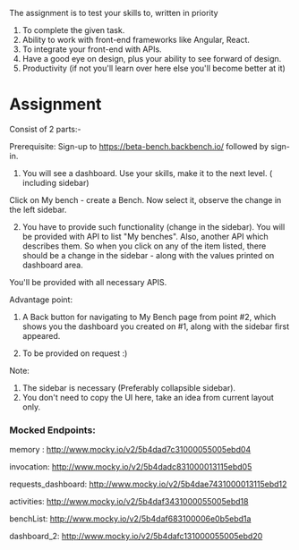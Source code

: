 The assignment is to test your skills to, written in priority

1. To complete the given task.
2. Ability to work with front-end frameworks like Angular, React.
3. To integrate your front-end with APIs.
4. Have a good eye on design, plus your ability to see forward of design.
5. Productivity (if not you'll learn over here else you'll become better at it)


Assignment
===========

Consist of 2 parts:-

Prerequisite: Sign-up to https://beta-bench.backbench.io/ followed by sign-in.

1. You will see a dashboard. Use your skills, make it to the next level. ( including sidebar)

Click on My bench - create a Bench. Now select it, observe the change in the left sidebar. 

2. You have to provide such functionality (change in the sidebar). You will be provided with API to list "My benches". Also, another API which describes them. So when you click on any of the item listed, there should be a change in the sidebar - along with the values printed on dashboard area.

You'll be provided with all necessary APIS.

Advantage point: 

1. A Back button for navigating to My Bench page from point #2, which shows you the dashboard you created on #1, along with the sidebar first appeared.

2. To be provided on request  :)

Note:
 
1. The sidebar is necessary (Preferably collapsible sidebar).
2. You don't need to copy the UI here, take an idea from current layout only.

### Mocked Endpoints:

memory : http://www.mocky.io/v2/5b4dad7c31000055005ebd04

invocation: http://www.mocky.io/v2/5b4dadc831000013115ebd05

requests_dashboard: http://www.mocky.io/v2/5b4dae7431000013115ebd12

activities: http://www.mocky.io/v2/5b4daf3431000055005ebd18

benchList: http://www.mocky.io/v2/5b4daf683100006e0b5ebd1a

dashboard_2: http://www.mocky.io/v2/5b4dafc131000055005ebd20
